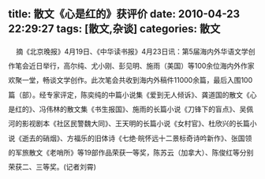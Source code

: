 title: 散文《心是红的》获评价
date: 2010-04-23 22:29:27
tags: [散文,杂谈]
categories: 散文
---
 <p style="Line-HeiGHT: 22pt; MArGin: 0cm 0cm 0pt; mso-line-height-rule: exactly">  &nbsp;&nbsp;&nbsp; 摘《北京晚报》4月19日、《中华读书报》4月23日讯：第5届海内外华语文学创作笔会近日举行，高尔纯、尤小刚、彭见明、施雨（美国）等100余位海内外作家欢聚一堂，畅谈文学创作。此次笔会共收到海内外稿件11000余篇，最后入围100篇（部）。经专家评定，陈奕纯的中篇小说集《爱到无人倾诉》、龚道国的散文《心是红的》、冯伟林的散文集《书生报国》、施雨的长篇小说《刀锋下的盲点》、吴佩河的影视剧本《社区民警魏大同》、王天明的长篇小说《女村官》、杜欣兴的长篇小说《逝去的硝烟》、方福乐的旧体诗《七绝&middot;皖怀远十二景标奇诗吟新作》、张国领的军旅散文《老哨所》等19部作品荣获一等奖，陈苏云（加拿大）、陈俊红等分别荣获二、三等奖。(记者刘霄)</p> 
<!-- more --><p style="Line-HeiGHT: 22pt; MArGin: 0cm 0cm 0pt; mso-line-height-rule: exactly">   </p> 
